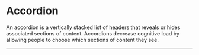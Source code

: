 # Accordion

An accordion is a vertically stacked list of headers that reveals or hides associated sections of content. Accordions decrease cognitive load by allowing people to choose which sections of content they see.


___
